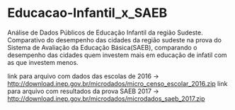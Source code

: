 # Educacao-Infantil_x_SAEB

Análise de Dados Públicos de Educação Infantil da região Sudeste.
Comparativo do desempenho das cidades da região sudeste na prova do Sistema de Avaliação da Educação Básica(SAEB), comparando o desempenho das cidades quem investem mais em educação de infatil com as que investem menos.

link para arquivo com dados das escolas de 2016 -> http://download.inep.gov.br/microdados/micro_censo_escolar_2016.zip
link para arquivo com resultados da prova SAEB 2017 -> http://download.inep.gov.br/microdados/microdados_saeb_2017.zip

